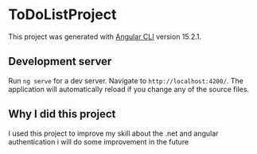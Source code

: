 # ToDoListProject

This project was generated with [Angular CLI](https://github.com/angular/angular-cli) version 15.2.1.

## Development server

Run `ng serve` for a dev server. Navigate to `http://localhost:4200/`. The application will automatically reload if you change any of the source files.

## Why I did this project

I used this project to improve my skill about the .net and angular authentication i will do some improvement in the future
